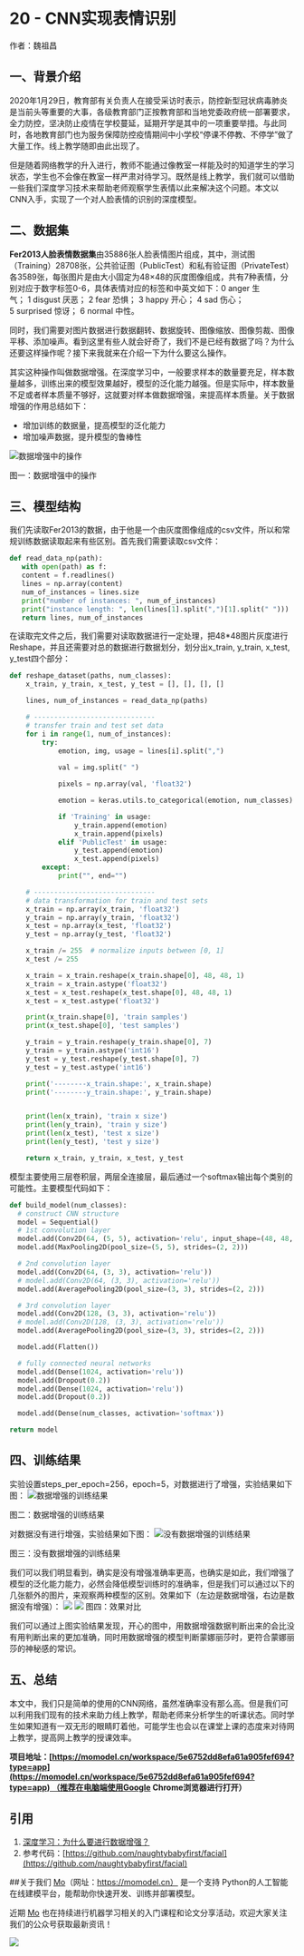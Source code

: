 # 20 - CNN实现表情识别

作者：魏祖昌

## 一、背景介绍
2020年1月29日，教育部有关负责人在接受采访时表示，防控新型冠状病毒肺炎是当前头等重要的大事，各级教育部门正按教育部和当地党委政府统一部署要求，全力防控，坚决防止疫情在学校蔓延，延期开学是其中的一项重要举措。与此同时，各地教育部门也为服务保障防控疫情期间中小学校“停课不停教、不停学”做了大量工作。线上教学随即由此出现了。

但是随着网络教学的升入进行，教师不能通过像教室一样能及时的知道学生的学习状态，学生也不会像在教室一样严肃对待学习。既然是线上教学，我们就可以借助一些我们深度学习技术来帮助老师观察学生表情以此来解决这个问题。本文以CNN入手，实现了一个对人脸表情的识别的深度模型。


## 二、数据集
**Fer2013人脸表情数据集**由35886张人脸表情图片组成，其中，测试图（Training）28708张，公共验证图（PublicTest）和私有验证图（PrivateTest）各3589张，每张图片是由大小固定为48×48的灰度图像组成，共有7种表情，分别对应于数字标签0-6，具体表情对应的标签和中英文如下：0 anger 生气； 1 disgust 厌恶； 2 fear 恐惧； 3 happy 开心； 4 sad 伤心；5 surprised 惊讶； 6 normal 中性。

同时，我们需要对图片数据进行数据翻转、数据旋转、图像缩放、图像剪裁、图像平移、添加噪声。看到这里有些人就会好奇了，我们不是已经有数据了吗？为什么还要这样操作呢？接下来我就来在介绍一下为什么要这么操作。

其实这种操作叫做数据增强。在深度学习中，一般要求样本的数量要充足，样本数量越多，训练出来的模型效果越好，模型的泛化能力越强。但是实际中，样本数量不足或者样本质量不够好，这就要对样本做数据增强，来提高样本质量。关于数据增强的作用总结如下：

- 增加训练的数据量，提高模型的泛化能力
- 增加噪声数据，提升模型的鲁棒性

![数据增强中的操作](https://imgbed.momodel.cn/1583830276265-8e695634-1b11-42e1-bda8-f33d944a588a.png)

图一：数据增强中的操作

## 三、模型结构

我们先读取Fer2013的数据，由于他是一个由灰度图像组成的csv文件，所以和常规训练数据读取起来有些区别。首先我们需要读取csv文件：

```python
def read_data_np(path):
   with open(path) as f:
   content = f.readlines()
   lines = np.array(content)
   num_of_instances = lines.size
   print("number of instances: ", num_of_instances)
   print("instance length: ", len(lines[1].split(",")[1].split(" ")))
   return lines, num_of_instances
```

在读取完文件之后，我们需要对读取数据进行一定处理，把48*48图片灰度进行Reshape，并且还需要对总的数据进行数据划分，划分出x_train, y_train, x_test, y_test四个部分：

```python
def reshape_dataset(paths, num_classes):
    x_train, y_train, x_test, y_test = [], [], [], []

    lines, num_of_instances = read_data_np(paths)

    # ------------------------------
    # transfer train and test set data
    for i in range(1, num_of_instances):
        try:
            emotion, img, usage = lines[i].split(",")
    
            val = img.split(" ")

            pixels = np.array(val, 'float32')

            emotion = keras.utils.to_categorical(emotion, num_classes)

            if 'Training' in usage:
                y_train.append(emotion)
                x_train.append(pixels)
            elif 'PublicTest' in usage:
                y_test.append(emotion)
                x_test.append(pixels)
        except:
            print("", end="")

    # ------------------------------
    # data transformation for train and test sets
    x_train = np.array(x_train, 'float32')
    y_train = np.array(y_train, 'float32')
    x_test = np.array(x_test, 'float32')
    y_test = np.array(y_test, 'float32')

    x_train /= 255  # normalize inputs between [0, 1]
    x_test /= 255

    x_train = x_train.reshape(x_train.shape[0], 48, 48, 1)
    x_train = x_train.astype('float32')
    x_test = x_test.reshape(x_test.shape[0], 48, 48, 1)
    x_test = x_test.astype('float32')

    print(x_train.shape[0], 'train samples')
    print(x_test.shape[0], 'test samples')

    y_train = y_train.reshape(y_train.shape[0], 7)
    y_train = y_train.astype('int16')
    y_test = y_test.reshape(y_test.shape[0], 7)
    y_test = y_test.astype('int16')

    print('--------x_train.shape:', x_train.shape)
    print('--------y_train.shape:', y_train.shape)


    print(len(x_train), 'train x size')
    print(len(y_train), 'train y size')
    print(len(x_test), 'test x size')
    print(len(y_test), 'test y size')

    return x_train, y_train, x_test, y_test
```


模型主要使用三层卷积层，两层全连接层，最后通过一个softmax输出每个类别的可能性。主要模型代码如下：

```python
def build_model(num_classes):
  # construct CNN structure
  model = Sequential()
  # 1st convolution layer
  model.add(Conv2D(64, (5, 5), activation='relu', input_shape=(48, 48, 1)))
  model.add(MaxPooling2D(pool_size=(5, 5), strides=(2, 2)))

  # 2nd convolution layer
  model.add(Conv2D(64, (3, 3), activation='relu'))
  # model.add(Conv2D(64, (3, 3), activation='relu'))
  model.add(AveragePooling2D(pool_size=(3, 3), strides=(2, 2)))

  # 3rd convolution layer
  model.add(Conv2D(128, (3, 3), activation='relu'))
  # model.add(Conv2D(128, (3, 3), activation='relu'))
  model.add(AveragePooling2D(pool_size=(3, 3), strides=(2, 2)))

  model.add(Flatten())

  # fully connected neural networks
  model.add(Dense(1024, activation='relu'))
  model.add(Dropout(0.2))
  model.add(Dense(1024, activation='relu'))
  model.add(Dropout(0.2))

  model.add(Dense(num_classes, activation='softmax'))

return model
```

## 四、训练结果
实验设置steps_per_epoch=256，epoch=5，对数据进行了增强，实验结果如下图：
![数据增强的训练结果](https://imgbed.momodel.cn/1583830553014-9e86418b-f131-4ade-9d72-f0df6da075ae.png)

图二：数据增强的训练结果

对数据没有进行增强，实验结果如下图：
![没有数据增强的训练结果](https://imgbed.momodel.cn/1583830366782-ec935e05-4614-4bd7-a0f8-29312bea12db.png)

图三：没有数据增强的训练结果

我们可以我们明显看到，确实是没有增强准确率更高，也确实是如此，我们增强了模型的泛化能力能力，必然会降低模型训练时的准确率，但是我们可以通过以下的几张额外的图片，来观察两种模型的区别。效果如下（左边是数据增强，右边是数据没有增强）：
![](https://imgbed.momodel.cn/20200323222048.png)
![](https://imgbed.momodel.cn/20200323222212.png)
图四：效果对比

我们可以通过上图实验结果发现，开心的图中，用数据增强数据判断出来的会比没有用判断出来的更加准确，同时用数据增强的模型判断蒙娜丽莎时，更符合蒙娜丽莎的神秘感的常识。


## 五、总结
本文中，我们只是简单的使用的CNN网络，虽然准确率没有那么高。但是我们可以利用我们现有的技术来助力线上教学，帮助老师来分析学生的听课状态。同时学生如果知道有一双无形的眼睛盯着他，可能学生也会以在课堂上课的态度来对待网上教学，提高网上教学的授课效率。


**项目地址：[https://momodel.cn/workspace/5e6752dd8efa61a905fef694?type=app](https://momodel.cn/workspace/5e6752dd8efa61a905fef694?type=app) （推荐在电脑端使用Google Chrome浏览器进行打开）**


## 引用

1. [深度学习：为什么要进行数据增强？](https://blog.csdn.net/LEEANG121/article/details/102962798)
1. 参考代码：[https://github.com/naughtybabyfirst/facial](https://github.com/naughtybabyfirst/facial)

##关于我们
[Mo](https://momodel.cn)（网址：https://momodel.cn） 是一个支持 Python的人工智能在线建模平台，能帮助你快速开发、训练并部署模型。

近期 [Mo](https://momodel.cn) 也在持续进行机器学习相关的入门课程和论文分享活动，欢迎大家关注我们的公众号获取最新资讯！

![](https://imgbed.momodel.cn/联系人.png)





